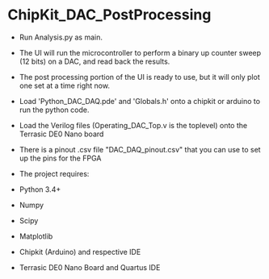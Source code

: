 # ChipKit_DAC_PostProcessing

* Run Analysis.py as main.

* The UI will run the microcontroller to perform a binary up counter sweep (12 bits) on a DAC, and read back the results.
* The post processing portion of the UI is ready to use, but it will only plot one set at a time right now.
* Load 'Python_DAC_DAQ.pde' and 'Globals.h' onto a chipkit or arduino to run the python code.
* Load the Verilog files (Operating_DAC_Top.v is the toplevel) onto the Terrasic DE0 Nano board
* There is a pinout .csv file "DAC_DAQ_pinout.csv" that you can use to set up the pins for the FPGA
* The project requires:
* Python 3.4+
* Numpy
* Scipy
* Matplotlib
* Chipkit (Arduino) and respective IDE
* Terrasic DE0 Nano Board and Quartus IDE

